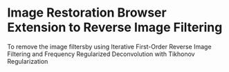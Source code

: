 # Image Restoration Browser Extension to Reverse Image Filtering
 
To remove the image filters by using Iterative First-Order Reverse Image Filtering and Frequency Regularized Deconvolution with Tikhonov Regularization
 

